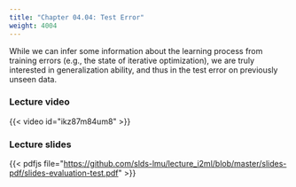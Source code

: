 ```yaml
---
title: "Chapter 04.04: Test Error"
weight: 4004
---
```

While we can infer some information about the learning process from training errors (e.g., the state of iterative optimization), we are truly interested in generalization ability, and thus in the test error on previously unseen data. 

<!--more-->

### Lecture video

{{< video id="ikz87m84um8" >}}

### Lecture slides

{{< pdfjs file="https://github.com/slds-lmu/lecture_i2ml/blob/master/slides-pdf/slides-evaluation-test.pdf" >}}
